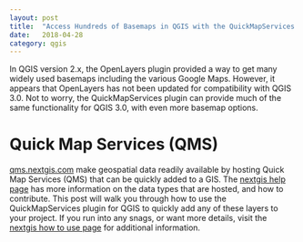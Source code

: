 ```yaml
---
layout: post
title:  "Access Hundreds of Basemaps in QGIS with the QuickMapServices Plugin"
date:   2018-04-28
category: qgis
---
```


In QGIS version 2.x, the OpenLayers plugin provided a way to get many widely used basemaps including the various Google Maps.
However, it appears that OpenLayers has not been updated for compatibility with QGIS 3.0. 
Not to worry, the QuickMapServices plugin can provide much of the same functionality for QGIS 3.0, with even more basemap options.

# Quick Map Services (QMS)

[qms.nextgis.com](https://qms.nextgis.com) make geospatial data readily available by hosting Quick Map Services (QMS) that can be quickly added to a GIS.
The [nextgis help page](https://qms.nextgis.com/faq) has more information on the data types that are hosted, and how to contribute.
This post will walk you through how to use the QuickMapServices plugin for QGIS to quickly add any of these layers to your project.
If you run into any snags, or want more details, visit the [nextgis how to use page](https://qms.nextgis.com/about) for additional information.
